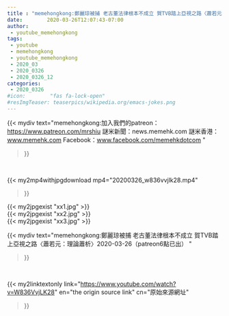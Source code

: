 ```yaml
---
title : "memehongkong:鄭麗琼被捕 老古董法律根本不成立 賀TVB踏上亞視之路〈蕭若元：理論蕭析〉2020-03-26（patreon6點已出） "
date:        2020-03-26T12:07:43-07:00
author:
 - youtube_memehongkong
tags:
 - youtube
 - memehongkong
 - youtube_memehongkong
 - 2020_03
 - 2020_0326
 - 2020_0326_12
categories:
 - 2020_0326
#icon:        "fas fa-lock-open"
#resImgTeaser: teaserpics/wikipedia.org/emacs-jokes.png
---
```


{{< mydiv text="memehongkong:加入我們的patreon：https://www.patreon.com/mrshiu 謎米新聞：news.memehk.com 謎米香港： www.memehk.com Facebook：www.facebook.com/memehkdotcom "
>}}
<br>


{{< my2mp4withjpgdownload mp4="20200326_w836vvjlk28.mp4"
>}}

{{< my2jpgexist "xx1.jpg" >}}<br>
{{< my2jpgexist "xx2.jpg" >}}<br>
{{< my2jpgexist "xx3.jpg" >}}<br>



{{< mydiv text="memehongkong:鄭麗琼被捕 老古董法律根本不成立 賀TVB踏上亞視之路〈蕭若元：理論蕭析〉2020-03-26（patreon6點已出） "
>}}
<br>

{{< my2linktextonly link="https://www.youtube.com/watch?v=W836VvjLK28"
en="the origin source link" cn="原始來源網址"
>}}


<br>

